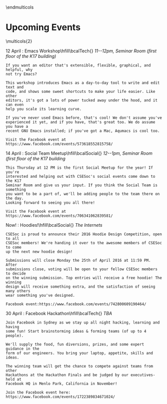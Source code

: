 \endmulticols

Upcoming Events
===============

\multicols{2}

12 April
:    Emacs Workshop\hfill\bcalTech{}
     _11--12pm, Seminar Room (first floor of the K17 building)_

    If you want an editor that's extensible, flexible, graphical, and helpful, why 
    not try Emacs?

    This workshop introduces Emacs as a day-to-day tool to write and edit text and 
    code, and shows some sweet shortcuts to make your life easier. Like other 
    editors, it's got a lots of power tucked away under the hood, and it can even 
    help you scale its learning curve.

    If you've never used Emacs before, that's cool! We don't assume you've 
    experienced it yet, and if you have, that's great too. We do assume you have a 
    recent GNU Emacs installed; if you've got a Mac, Aqumacs is cool too.

    Visit the Facebook event at https://www.facebook.com/events/573618552815758/

14 April
:    Social Team Meetup\hfill\bcalSocial{}
     _12--1pm, Seminar Room (first floor of the K17 building_

    This Thursday at 12 PM is the first Social Meetup for the year! If you're 
    interested and helping out with CSESoc's social events come down to the K17 
    Seminar Room and give us your input. If you think the Social Team is something 
    you want to be a part of, we'll be adding people to the team there on the day. 
    Looking forward to seeing you all there!

    Visit the Facebook event at https://www.facebook.com/events/706341062839581/

Now!
:    Hoodies!\hfill\bcalSocial{}
     _The Internets_

    CSESoc is proud to announce their 2016 Hoodie Design Competition, open to all 
    CSESoc members! We're handing it over to the awesome members of CSESoc to come 
    up the next new hoodie design!

    Submissions will close Monday the 25th of April 2016 at 11:59 PM. After 
    submissions close, voting will be open to your fellow CSESoc members to decide 
    on the winning submission. Top entries will receive a free hoodie! The winning 
    design will receive something extra, and the satisfaction of seeing many others 
    wear something you've designed.

    Facebook event:https://www.facebook.com/events/742800609190464/

30 April
:    Facebook Hackathon\hfill\bcalTech{}
     _TBA_

    Join Facebook in Sydney as we stay up all night hacking, learning and having 
    some fun! Start brainstorming ideas & forming teams (of up to 4 people).

    We'll supply the food, fun diversions, prizes, and some expert guidance in the 
    form of our engineers. You bring your laptop, appetite, skills and ideas.

    The winning team will get the chance to compete against teams from other 
    Hackathons at the Hackathon Finals and be judged by our executives- held at 
    Facebook HQ in Menlo Park, California in November!

    Join the Facebook event here: https://www.facebook.com/events/1722389834671024/
